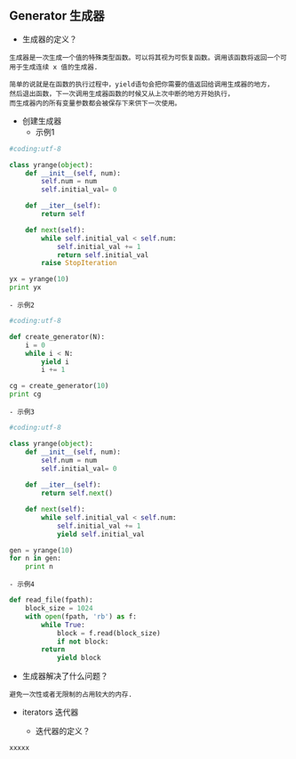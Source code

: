 ## Generator 生成器
- 生成器的定义？

```
生成器是一次生成一个值的特殊类型函数。可以将其视为可恢复函数。调用该函数将返回一个可用于生成连续 x 值的生成器.

简单的说就是在函数的执行过程中，yield语句会把你需要的值返回给调用生成器的地方，
然后退出函数，下一次调用生成器函数的时候又从上次中断的地方开始执行，
而生成器内的所有变量参数都会被保存下来供下一次使用。
```
- 创建生成器   
    - 示例1  

```python
#coding:utf-8

class yrange(object):
    def __init__(self, num):
        self.num = num
        self.initial_val= 0

    def __iter__(self):
        return self

    def next(self):
        while self.initial_val < self.num:
            self.initial_val += 1
            return self.initial_val
        raise StopIteration

yx = yrange(10)
print yx

```
    - 示例2   

```python
#coding:utf-8

def create_generator(N):
    i = 0
    while i < N:
        yield i
        i += 1

cg = create_generator(10) 
print cg

```
    - 示例3  

```python
#coding:utf-8

class yrange(object):
    def __init__(self, num):
        self.num = num
        self.initial_val= 0 
        
    def __iter__(self):
        return self.next()

    def next(self):
        while self.initial_val < self.num:
            self.initial_val += 1
            yield self.initial_val

gen = yrange(10)
for n in gen:
    print n
```
    - 示例4  

```python
def read_file(fpath):
    block_size = 1024
    with open(fpath, 'rb') as f:
        while True:
            block = f.read(block_size)
            if not block:
		return
            yield block
```

- 生成器解决了什么问题？

```
避免一次性或者无限制的占用较大的内存.
```
- iterators 迭代器  

    - 迭代器的定义？  
```
xxxxx
```
